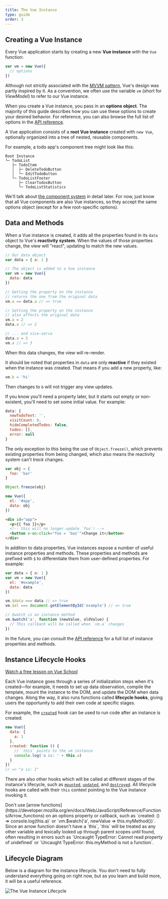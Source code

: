 ```yaml
---
title: The Vue Instance
type: guide
order: 3
---
```


## Creating a Vue Instance

Every Vue application starts by creating a new **Vue instance** with the `Vue` function:

```js
var vm = new Vue({
  // options
})
```

Although not strictly associated with the [<abbr title="Model View ViewModel">MVVM</abbr> pattern](https://en.wikipedia.org/wiki/Model_View_ViewModel), Vue's design was partly inspired by it. As a convention, we often use the variable `vm` (short for _ViewModel_) to refer to our Vue instance.

When you create a Vue instance, you pass in an **options object**. The majority of this guide describes how you can use these options to create your desired behavior. For reference, you can also browse the full list of options in the [API reference](../api/#Options-Data).

A Vue application consists of a **root Vue instance** created with `new Vue`, optionally organized into a tree of nested, reusable components.

For example, a todo app's component tree might look like this:

```
Root Instance
└─ TodoList
   ├─ TodoItem
   │  ├─ DeleteTodoButton
   │  └─ EditTodoButton
   └─ TodoListFooter
      ├─ ClearTodosButton
      └─ TodoListStatistics
```

We'll talk about [the component system](components.html) in detail later. For now, just know that all Vue components are also Vue instances, so they accept the same options object (except for a few root-specific options).

## Data and Methods

When a Vue instance is created, it adds all the properties found in its `data` object to Vue's **reactivity system**. When the values of those properties change, the view will "react", updating to match the new values.

```js
// Our data object
var data = { a: 1 }

// The object is added to a Vue instance
var vm = new Vue({
  data: data
})

// Getting the property on the instance
// returns the one from the original data
vm.a == data.a // => true

// Setting the property on the instance
// also affects the original data
vm.a = 2
data.a // => 2

// ... and vice-versa
data.a = 3
vm.a // => 3
```

When this data changes, the view will re-render.

It should be noted that properties in `data` are only **reactive** if they existed when the instance was created. That means if you add a new property, like:

```js
vm.b = 'hi'
```

Then changes to `b` will not trigger any view updates.

If you know you'll need a property later, but it starts out empty or non-existent, you'll need to set some initial value. For example:

```js
data: {
  newTodoText: '',
  visitCount: 0,
  hideCompletedTodos: false,
  todos: [],
  error: null
}
```

The only exception to this being the use of `Object.freeze()`, which prevents existing properties from being changed, which also means the reactivity system can't _track_ changes.

```js
var obj = {
  foo: 'bar'
}

Object.freeze(obj)

new Vue({
  el: '#app',
  data: obj
})
```

```html
<div id="app">
  <p>{{ foo }}</p>
  <!-- this will no longer update `foo`! -->
  <button v-on:click="foo = 'baz'">Change it</button>
</div>
```

In addition to data properties, Vue instances expose a number of useful instance properties and methods. These properties and methods are prefixed with `$` to differentiate them from user-defined properties. For example:

```js
var data = { a: 1 }
var vm = new Vue({
  el: '#example',
  data: data
})

vm.$data === data // => true
vm.$el === document.getElementById('example') // => true

// $watch is an instance method
vm.$watch('a', function (newValue, oldValue) {
  // This callback will be called when `vm.a` changes
})
```

In the future, you can consult the [API reference](../api/#Instance-Properties) for a full list of instance properties and methods.

## Instance Lifecycle Hooks

<div class="vueschool"><a href="https://vueschool.io/lessons/understanding-the-vuejs-lifecycle-hooks?friend=vuejs" target="_blank" rel="sponsored noopener" title="Free Vue.js Lifecycle Hooks Lesson">Watch a free lesson on Vue School</a></div>

Each Vue instance goes through a series of initialization steps when it's created&mdash;for example, it needs to set up data observation, compile the template, mount the instance to the DOM, and update the DOM when data changes. Along the way, it also runs functions called **lifecycle hooks**, giving users the opportunity to add their own code at specific stages.

For example, the [`created`](../api/#created) hook can be used to run code after an instance is created:

```js
new Vue({
  data: {
    a: 1
  },
  created: function () {
    // `this` points to the vm instance
    console.log('a is: ' + this.a)
  }
})
// => "a is: 1"
```

There are also other hooks which will be called at different stages of the instance's lifecycle, such as [`mounted`](../api/#mounted), [`updated`](../api/#updated), and [`destroyed`](../api/#destroyed). All lifecycle hooks are called with their `this` context pointing to the Vue instance invoking it.

<p class="tip">Don't use [arrow functions](https://developer.mozilla.org/en/docs/Web/JavaScript/Reference/Functions/Arrow_functions) on an options property or callback, such as `created: () => console.log(this.a)` or `vm.$watch('a', newValue => this.myMethod())`. Since an arrow function doesn't have a `this`, `this` will be treated as any other variable and lexically looked up through parent scopes until found, often resulting in errors such as `Uncaught TypeError: Cannot read property of undefined` or `Uncaught TypeError: this.myMethod is not a function`.</p>

## Lifecycle Diagram

Below is a diagram for the instance lifecycle. You don't need to fully understand everything going on right now, but as you learn and build more, it will be a useful reference.

![The Vue Instance Lifecycle](/images/lifecycle.png)
